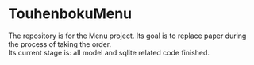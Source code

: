 # TouhenbokuMenu
The repository is for the Menu project. Its goal is to replace paper during the process of taking the order.  
Its current stage is: all model and sqlite related code finished.
